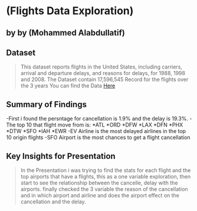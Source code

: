 # (Flights Data Exploration)
## by by (Mohammed Alabdullatif)


## Dataset

> This dataset reports flights in the United States, including carriers, arrival and departure delays, and reasons for delays, for 1988, 1998 and 2008.
The Dataset contain 17,596,545 Record for the flights over the 3 years
You can find the Data [Here](http://stat-computing.org/dataexpo/2009/the-data.html)


## Summary of Findings

-First i found the persntage for cancellation is 1.9% and the delay is 19.3%.
-The top 10 that flight move from is:
*ATL
*ORD
*DFW
*LAX
*DFN
*PHX
*DTW
*SFO
*IAH
*EWR
-EV Airline is the most delayed airlines in the top 10 origin flights
-SFO Airport is the most chances to get a flight cancellation





## Key Insights for Presentation

> In the Presentation i was trying to find the stats for each flight and the top airports that have a flights, this as a one variable exploration, then start to see the relationship between the cancelle, delay with the airports. finally checked the 3 variable the reason of the cancellation and in which airport and airline and does the airport effect on the cancellation and the delay.
